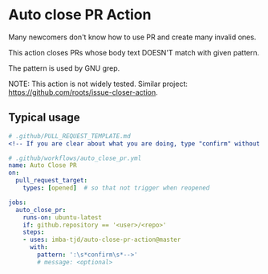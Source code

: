 # Auto close PR Action

Many newcomers don't know how to use PR and create many invalid ones.

This action closes PRs whose body text DOESN'T match with given pattern.

The pattern is used by GNU grep.

NOTE: This action is not widely tested. Similar project: https://github.com/roots/issue-closer-action.

## Typical usage

```yml
# .github/PULL_REQUEST_TEMPLATE.md
<!-- If you are clear about what you are doing, type "confirm" without quotation marks after this colon: -->

# .github/workflows/auto_close_pr.yml
name: Auto Close PR
on:
  pull_request_target:
    types: [opened]  # so that not trigger when reopened

jobs:
  auto_close_pr:
    runs-on: ubuntu-latest
    if: github.repository == '<user>/<repo>'
    steps:
    - uses: imba-tjd/auto-close-pr-action@master
      with:
        pattern: ':\s*confirm\s*-->'
        # message: <optional>
```
